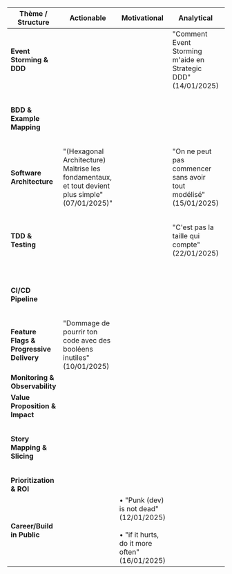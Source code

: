 | Thème / Structure                        | Actionable                                                                                      | Motivational                                                                                      | Analytical                                                       | Contrarian                                                                             | Observation                                                            | X vs. Y                                                               | Present/Future                                                                    | Listicle                                                | Upcoming Week                                    | Highs/Lows |
| ---------------------------------------- | ----------------------------------------------------------------------------------------------- | ------------------------------------------------------------------------------------------------- | ---------------------------------------------------------------- | -------------------------------------------------------------------------------------- | ---------------------------------------------------------------------- | --------------------------------------------------------------------- | --------------------------------------------------------------------------------- | ------------------------------------------------------- | ------------------------------------------------ | ---------- |
| **Event Storming & DDD**                 |                                                                                                 |                                                                                                   | "Comment Event Storming m'aide en Strategic DDD" (14/01/2025)    |                                                                                        |                                                                        |                                                                       |                                                                                   |                                                         |                                                  |            |
| **BDD & Example Mapping**                |                                                                                                 |                                                                                                   |                                                                  |                                                                                        | "Example Mapping vs 'La petite feature facile et rapide'" (17/01/2025) |                                                                       |                                                                                   |                                                         |                                                  |            |
| **Software Architecture**                | "(Hexagonal Architecture) Maîtrise les fondamentaux, et tout devient plus simple" (07/01/2025)" |                                                                                                   | "On ne peut pas commencer sans avoir tout modélisé" (15/01/2025) | "La sur-qualité n'existe pas" (06/01/2025)                                             |                                                                        |                                                                       |                                                                                   |                                                         | "Hexagonal Architecture How To n°4" (19/01/2025) |            |
| **TDD & Testing**                        |                                                                                                 |                                                                                                   | "C'est pas la taille qui compte" (22/01/2025)                    | "Écrire des tests ralentit le dev... Et c'est exactement ce qu'il te faut (18/01/2025) | "Tu galères avec TDD ? Essaie TCR !" (20/01/2025)                      | "Un petit pas pour toi ! Un grand pas pour ton produit." (21/01/2025) | "Ce code me fait pêter les plomb... A demain !" (23/10/2025)                      |                                                         |                                                  |            |
| **CI/CD Pipeline**                       |                                                                                                 |                                                                                                   |                                                                  |                                                                                        | "Qualité, performance et bien-être vont de pair" (08/01/2025)          |                                                                       |                                                                                   | "Les 10 steps de ma pipeline CI (Node/TS)" (13/01/2025) |                                                  |            |
| **Feature Flags & Progressive Delivery** | "Dommage de pourrir ton code avec des booléens inutiles" (10/01/2025)                           |                                                                                                   |                                                                  |                                                                                        |                                                                        |                                                                       |                                                                                   |                                                         |                                                  |            |
| **Monitoring & Observability**           |                                                                                                 |                                                                                                   |                                                                  |                                                                                        |                                                                        |                                                                       |                                                                                   |                                                         |                                                  |            |
| **Value Proposition & Impact**           |                                                                                                 |                                                                                                   |                                                                  |                                                                                        |                                                                        |                                                                       |                                                                                   |                                                         |                                                  |            |
| **Story Mapping & Slicing**              |                                                                                                 |                                                                                                   |                                                                  |                                                                                        |                                                                        | "🚀 Combine vertical slicing et outside-in (Horizontal)" (11/01/2025) |                                                                                   |                                                         |                                                  |            |
| **Prioritization & ROI**                 |                                                                                                 |                                                                                                   |                                                                  |                                                                                        |                                                                        |                                                                       |                                                                                   |                                                         |                                                  |            |
| **Career/Build in Public**               |                                                                                                 | • "Punk (dev) is not dead" (12/01/2025) <br/><br/> • "if it hurts, do it more often" (16/01/2025) |                                                                  |                                                                                        |                                                                        |                                                                       | "Code tout en dur, pas d'abstraction, ni de tests, on part en REPL." (09/01/2025) |                                                         | "J'arrête le craft sérieux" (24/01/2025)         |            |
